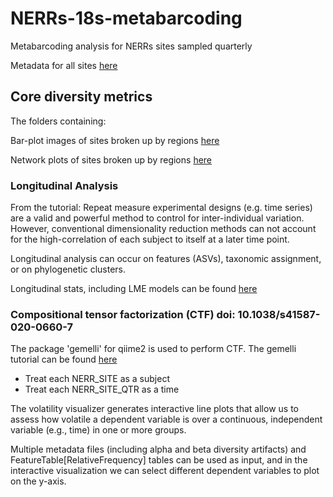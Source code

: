 # NERRs-18s-metabarcoding
Metabarcoding analysis for NERRs sites sampled quarterly 

Metadata for all sites [here](metadata.tsv)

## Core diversity metrics 

The folders containing:  

Bar-plot images of sites broken up by regions [here](images/barplots)  

Network plots of sites broken up by regions [here](images/network-plots/)  


### Longitudinal Analysis
From the tutorial: Repeat measure experimental designs (e.g. time series) are a valid and powerful method to control for inter-individual variation. However, conventional dimensionality reduction methods can not account for the high-correlation of each subject to itself at a later time point. 

Longitudinal analysis can occur on features (ASVs), taxonomic assignment, or on phylogenetic clusters. 

Longitudinal stats, including LME models can be found [here](https://docs.qiime2.org/2020.2/tutorials/longitudinal/)

### Compositional tensor factorization (CTF)  doi: 10.1038/s41587-020-0660-7
The package 'gemelli' for qiime2 is used to perform CTF.  The gemelli tutorial can be found [here](https://github.com/biocore/gemelli/blob/master/ipynb/tutorials/IBD-Tutorial-QIIME2-CLI.md)

- Treat each NERR_SITE as a subject
- Treat each NERR_SITE_QTR as a time

The volatility visualizer generates interactive line plots that allow us to assess how volatile a dependent variable is over a continuous, independent variable (e.g., time) in one or more groups. 

Multiple metadata files (including alpha and beta diversity artifacts) and FeatureTable[RelativeFrequency] tables can be used as input, and in the interactive visualization we can select different dependent variables to plot on the y-axis.





